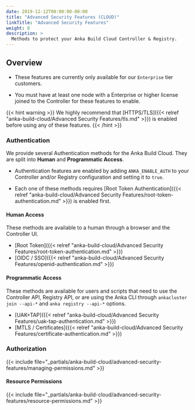 ```yaml
---
date: 2019-12-12T00:00:00-00:00
title: "Advanced Security Features (CLOUD)"
linkTitle: "Advanced Security Features"
weight: 8
description: >
  Methods to protect your Anka Build Cloud Controller & Registry.
---
```


## Overview

- These features are currently only available for our `Enterprise` tier customers.

- You must have at least one node with a Enterprise or higher license joined to the Controller for these features to enable.

{{< hint warning >}}
We highly recommend that [HTTPS/TLS]({{< relref "anka-build-cloud/Advanced Security Features/tls.md" >}}) is enabled before using any of these features.
{{< /hint >}}

### Authentication

We provide several Authentication methods for the Anka Build Cloud. They are split into **Human** and **Programmatic Access**.

- Authentication features are enabled by adding `ANKA_ENABLE_AUTH` to your Controller and/or Registry configuration and setting it to `true`.

- Each one of these methods requires [Root Token Authentication]({{< relref "anka-build-cloud/Advanced Security Features/root-token-authentication.md" >}}) is enabled first.

#### Human Access

These methods are available to a human through a browser and the Controller UI.

- [Root Token]({{< relref "anka-build-cloud/Advanced Security Features/root-token-authentication.md" >}})
- [OIDC / SSO]({{< relref "anka-build-cloud/Advanced Security Features/openid-authentication.md" >}})

#### Programmatic Access

These methods are available for users and scripts that need to use the Controller API, Registry API, or are using the Anka CLI through `ankacluster join --api-*` and `anka registry --api-*` options.

- [UAK+TAP]({{< relref "anka-build-cloud/Advanced Security Features/uak-tap-authentication.md" >}})
- [MTLS / Certificates]({{< relref "anka-build-cloud/Advanced Security Features/certificate-authentication.md" >}})

### Authorization

{{< include file="_partials/anka-build-cloud/advanced-security-features/managing-permissions.md" >}}

#### Resource Permissions

{{< include file="_partials/anka-build-cloud/advanced-security-features/resource-permissions.md" >}}
